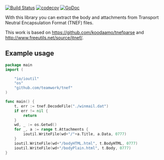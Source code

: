 [![Build Status](https://travis-ci.org/Teamwork/tnef.svg?branch=master)](https://travis-ci.org/Teamwork/tnef)
[![codecov](https://codecov.io/gh/Teamwork/tnef/branch/master/graph/badge.svg)](https://codecov.io/gh/Teamwork/tnef)
[![GoDoc](https://godoc.org/github.com/Teamwork/tnef?status.svg)](https://godoc.org/github.com/Teamwork/tnef)

With this library you can extract the body and attachments from Transport
Neutral Encapsulation Format (TNEF) files.

This work is based on https://github.com/koodaamo/tnefparse and
http://www.freeutils.net/source/jtnef/.

## Example usage

```go
package main
import (

	"io/ioutil"
	"os"
	"github.com/teamwork/tnef"
)

func main() {
	t, err := tnef.DecodeFile("./winmail.dat")
	if err != nil {
		return
	}
	wd, _ := os.Getwd()
	for _, a := range t.Attachments {
		ioutil.WriteFile(wd+"/"+a.Title, a.Data, 0777)
	}
	ioutil.WriteFile(wd+"/bodyHTML.html", t.BodyHTML, 0777)
	ioutil.WriteFile(wd+"/bodyPlain.html", t.Body, 0777)
}
```

